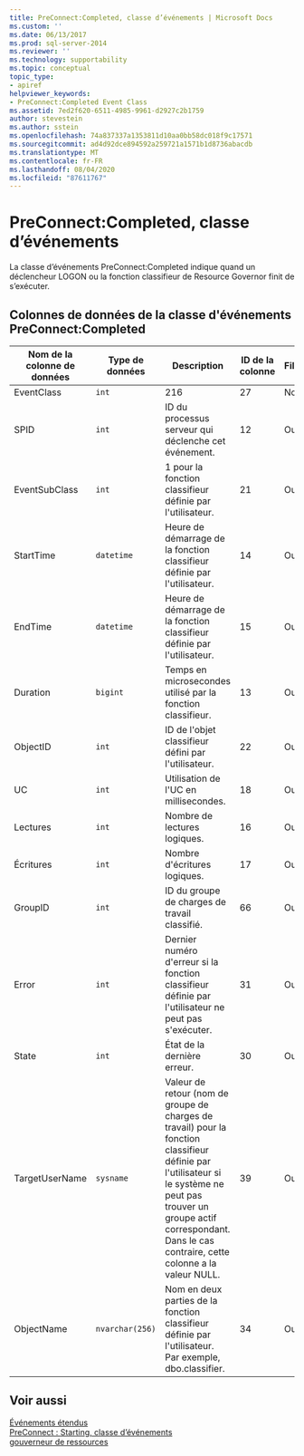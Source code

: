 ```yaml
---
title: PreConnect:Completed, classe d’événements | Microsoft Docs
ms.custom: ''
ms.date: 06/13/2017
ms.prod: sql-server-2014
ms.reviewer: ''
ms.technology: supportability
ms.topic: conceptual
topic_type:
- apiref
helpviewer_keywords:
- PreConnect:Completed Event Class
ms.assetid: 7ed2f620-6511-4985-9961-d2927c2b1759
author: stevestein
ms.author: sstein
ms.openlocfilehash: 74a837337a1353811d10aa0bb58dc018f9c17571
ms.sourcegitcommit: ad4d92dce894592a259721a1571b1d8736abacdb
ms.translationtype: MT
ms.contentlocale: fr-FR
ms.lasthandoff: 08/04/2020
ms.locfileid: "87611767"
---
```

# <a name="preconnectcompleted-event-class"></a>PreConnect:Completed, classe d’événements
  La classe d’événements PreConnect:Completed indique quand un déclencheur LOGON ou la fonction classifieur de Resource Governor finit de s’exécuter.  
  
## <a name="preconnectcompleted-event-class-data-columns"></a>Colonnes de données de la classe d'événements PreConnect:Completed  
  
|Nom de la colonne de données|Type de données|Description|ID de la colonne|Filtrable|  
|----------------------|---------------|-----------------|---------------|----------------|  
|EventClass|`int`|216|27|Non|  
|SPID|`int`|ID du processus serveur qui déclenche cet événement.|12|Oui|  
|EventSubClass|`int`|1 pour la fonction classifieur définie par l'utilisateur.|21|Oui|  
|StartTime|`datetime`|Heure de démarrage de la fonction classifieur définie par l'utilisateur.|14|Oui|  
|EndTime|`datetime`|Heure de démarrage de la fonction classifieur définie par l'utilisateur.|15|Oui|  
|Duration|`bigint`|Temps en microsecondes utilisé par la fonction classifieur.|13|Oui|  
|ObjectID|`int`|ID de l'objet classifieur défini par l'utilisateur.|22|Oui|  
|UC|`int`|Utilisation de l'UC en millisecondes.|18|Oui|  
|Lectures|`int`|Nombre de lectures logiques.|16|Oui|  
|Écritures|`int`|Nombre d'écritures logiques.|17|Oui|  
|GroupID|`int`|ID du groupe de charges de travail classifié.|66|Oui|  
|Error|`int`|Dernier numéro d'erreur si la fonction classifieur définie par l'utilisateur ne peut pas s'exécuter.|31|Oui|  
|State|`int`|État de la dernière erreur.|30|Oui|  
|TargetUserName|`sysname`|Valeur de retour (nom de groupe de charges de travail) pour la fonction classifieur définie par l'utilisateur si le système ne peut pas trouver un groupe actif correspondant. Dans le cas contraire, cette colonne a la valeur NULL.|39|Oui|  
|ObjectName|`nvarchar(256)`|Nom en deux parties de la fonction classifieur définie par l'utilisateur. Par exemple, dbo.classifier.|34|Oui|  
  
## <a name="see-also"></a>Voir aussi  
 [Événements étendus](../extended-events/extended-events.md)   
 [PreConnect : Starting, classe d’événements](preconnect-starting-event-class.md)   
 [gouverneur de ressources](../resource-governor/resource-governor.md)  
  
  
